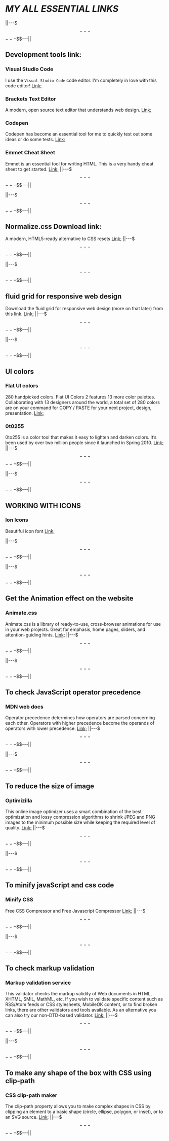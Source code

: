 # ***MY ALL ESSENTIAL LINKS***


||---$$$---$$$---$$$---||
## Development tools link:
### Visual Studio Code
I use the `Visual Studio Code` code editor. I'm completely in love with this code editor! [Link;](https://code.visualstudio.com/)

### Brackets Text Editor
A modern, open source text editor that understands web design. [Link;](http://brackets.io/)

### Codepen
Codepen has become an essential tool for me to quickly test out some ideas or do some tests. [Link;](https://codepen.io/)

### Emmet Cheat Sheet
Emmet is an essential tool for writing HTML. This is a very handy cheat sheet to get started. [Link;](https://docs.emmet.io/cheat-sheet/)
||---$$$---$$$---$$$---||


||---$$$---$$$---$$$---||
## Normalize.css Download link:
A modern, HTML5-ready alternative to CSS resets [Link;](https://necolas.github.io/normalize.css/)
||---$$$---$$$---$$$---||


||---$$$---$$$---$$$---||
## fluid grid for responsive web design
Download the fluid grid for responsive web design (more on that later) from this link. [Link;](https://drive.google.com/file/d/0B-L1rGXV4PtMV0c4MDNfX2xvdk0/view)
||---$$$---$$$---$$$---||


||---$$$---$$$---$$$---||
## UI colors
### Flat UI colors
280 handpicked colors. Flat UI Colors 2 features 13 more color palettes. Collaborating with 13 designers around the world, a total set of 280 colors are on your command for COPY / PASTE for your next project, design, presentation. [Link;](https://flatuicolors.com/)

### 0t0255
0to255 is a color tool that makes it easy to lighten and darken colors. It’s been used by over two million people since it launched in Spring 2010. [Link;](https://www.0to255.com/)
||---$$$---$$$---$$$---||



||---$$$---$$$---$$$---||
## WORKING  WITH  ICONS
### Ion Icons
Beautiful  icon  font [Link;](https://ionicons.com/)

||---$$$---$$$---$$$---||



||---$$$---$$$---$$$---||
## Get the Animation effect on the website
### Animate.css
Animate.css is a library of ready-to-use, cross-browser animations for use in your web projects. Great for emphasis, home pages, sliders, and attention-guiding hints. [Link;](https://animate.style/)
||---$$$---$$$---$$$---||



||---$$$---$$$---$$$---||
## To check JavaScript operator precedence
### MDN web docs
Operator precedence determines how operators are parsed concerning each other. Operators with higher precedence become the operands of operators with lower precedence. [Link;](https://developer.mozilla.org/en-US/docs/Web/JavaScript/Reference/Operators/Operator_Precedence)
||---$$$---$$$---$$$---||



||---$$$---$$$---$$$---||
## To reduce the size of image
### Optimizilla
This online image optimizer uses a smart combination of the best optimization and lossy compression algorithms to shrink JPEG and PNG images to the minimum possible size while keeping the required level of quality. [Link;](https://imagecompressor.com/)
||---$$$---$$$---$$$---||



||---$$$---$$$---$$$---||
## To minify javaScript and css code
### Minify CSS
Free CSS Compressor and Free Javascript Compressor [Link;](http://www.minifycss.com/)
||---$$$---$$$---$$$---||



||---$$$---$$$---$$$---||
## To check markup validation
### Markup validation service
This validator checks the markup validity of Web documents in HTML, XHTML, SMIL, MathML, etc. If you wish to validate specific content such as RSS/Atom feeds or CSS stylesheets, MobileOK content, or to find broken links, there are other validators and tools available. As an alternative you can also try our non-DTD-based validator. [Link;](https://validator.w3.org/)
||---$$$---$$$---$$$---||



||---$$$---$$$---$$$---||
## To make any shape of the box with CSS using clip-path
### CSS clip-path maker
The clip-path property allows you to make complex shapes in CSS by clipping an element to a basic shape (circle, ellipse, polygon, or inset), or to an SVG source. [Link;](https://bennettfeely.com/clippy/)
||---$$$---$$$---$$$---||



